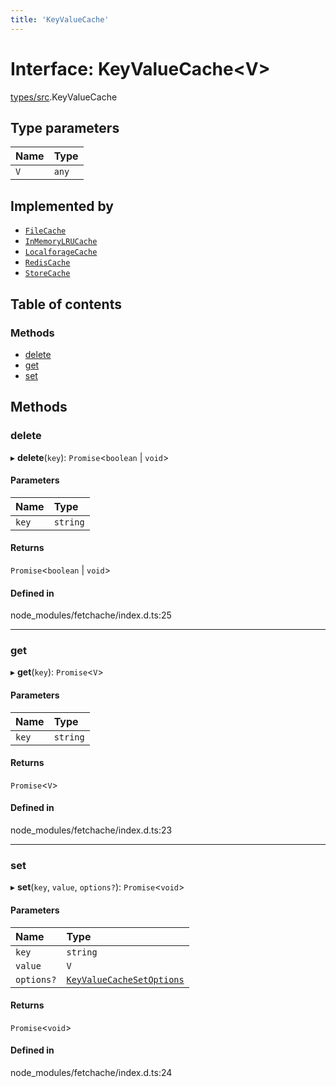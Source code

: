 ```yaml
---
title: 'KeyValueCache'
---
```


# Interface: KeyValueCache\<V>

[types/src](../modules/types_src).KeyValueCache

## Type parameters

| Name | Type |
| :------ | :------ |
| `V` | `any` |

## Implemented by

- [`FileCache`](/docs/api/classes/cache_file_src.FileCache)
- [`InMemoryLRUCache`](/docs/api/classes/cache_inmemory_lru_src.InMemoryLRUCache)
- [`LocalforageCache`](/docs/api/classes/cache_localforage_src.LocalforageCache)
- [`RedisCache`](/docs/api/classes/cache_redis_src.RedisCache)
- [`StoreCache`](/docs/api/classes/cache_store_src.StoreCache)

## Table of contents

### Methods

- [delete](types_src.KeyValueCache#delete)
- [get](types_src.KeyValueCache#get)
- [set](types_src.KeyValueCache#set)

## Methods

### delete

▸ **delete**(`key`): `Promise`\<`boolean` | `void`>

#### Parameters

| Name | Type |
| :------ | :------ |
| `key` | `string` |

#### Returns

`Promise`\<`boolean` | `void`>

#### Defined in

node_modules/fetchache/index.d.ts:25

___

### get

▸ **get**(`key`): `Promise`\<`V`>

#### Parameters

| Name | Type |
| :------ | :------ |
| `key` | `string` |

#### Returns

`Promise`\<`V`>

#### Defined in

node_modules/fetchache/index.d.ts:23

___

### set

▸ **set**(`key`, `value`, `options?`): `Promise`\<`void`>

#### Parameters

| Name | Type |
| :------ | :------ |
| `key` | `string` |
| `value` | `V` |
| `options?` | [`KeyValueCacheSetOptions`](types_src.KeyValueCacheSetOptions) |

#### Returns

`Promise`\<`void`>

#### Defined in

node_modules/fetchache/index.d.ts:24
